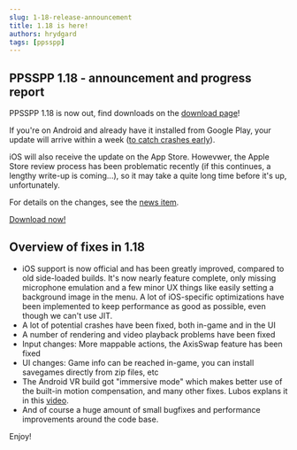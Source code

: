 ```yaml
---
slug: 1-18-release-announcement
title: 1.18 is here!
authors: hrydgard
tags: [ppsspp]
---
```


## PPSSPP 1.18 - announcement and progress report

PPSSPP 1.18 is now out, find downloads on the [download page](/download)!

If you're on Android and already have it installed from Google Play, your update will arrive within a week ([to catch crashes early](/docs/reference/android-release-process)).

iOS will also receive the update on the App Store. Howevwer, the Apple Store review process has been problematic recently (if this continues, a lengthy write-up is coming...), so it may take a quite long time before it's up, unfortunately.

For details on the changes, see the [news item](/news/release-1.18).

[Download now!](/download)

## Overview of fixes in 1.18

* iOS support is now official and has been greatly improved, compared to old side-loaded builds. It's now nearly feature complete, only missing microphone emulation and a few minor UX things like easily setting a background image in the menu. A lot of iOS-specific optimizations have been implemented to keep performance as good as possible, even though we can't use JIT.
* A lot of potential crashes have been fixed, both in-game and in the UI
* A number of rendering and video playback problems have been fixed
* Input changes: More mappable actions, the AxisSwap feature has been fixed
* UI changes: Game info can be reached in-game, you can install savegames directly from zip files, etc
* The Android VR build got "immersive mode" which makes better use of the built-in motion compensation, and many other fixes. Lubos explans it in this [video](https://youtu.be/1w5PMFZLUyM?feature=shared).
* And of course a huge amount of small bugfixes and performance improvements around the code base.

Enjoy!